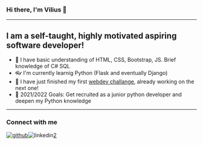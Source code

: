 ### Hi there, I'm Vilius 👋
---
## I am a self-taught, highly motivated aspiring software developer!

- 🤔 I have basic understanding of HTML, CSS, Bootstrap, JS. Brief knowledge of C# SQL
- 👓 I'm currently learnig Python (Flask and eventually Django)
- 📓 I have just finished my first [webdev challange], already working on the next one!
- 🥅 2021/2022 Goals: Get recruited as a junior python developer and deepen my Python knowledge
---
### Connect with me 

[![github](https://cloud.githubusercontent.com/assets/17016297/18839843/0e06a67a-83d2-11e6-993a-b35a182500e0.png)][1]![linkedin](https://cloud.githubusercontent.com/assets/17016297/18839848/0fc7e74e-83d2-11e6-8c6a-277fc9d6e067.png)[2]

[webdev challange]: https://github.com/Vilius-kul/Python_webdev_challange.git
[linkedin]: www.linkedin.com/in/vilius-kulinas
[GitHub]: https://github.com/Vilius-kul
[1]: http://www.github.com/Vilius-kul
[2]: https://www.linkedin.com/in/vilius-kulinas
